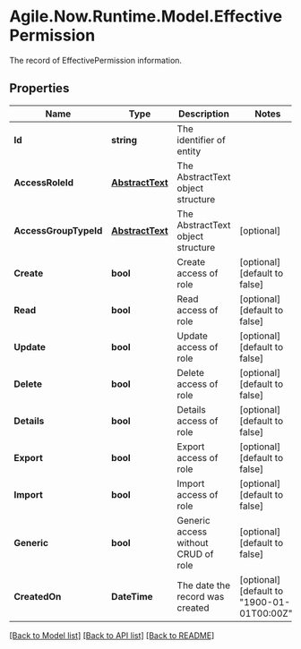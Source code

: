 # Agile.Now.Runtime.Model.EffectivePermission
The record of EffectivePermission information.

## Properties

Name | Type | Description | Notes
------------ | ------------- | ------------- | -------------
**Id** | **string** | The identifier of entity | 
**AccessRoleId** | [**AbstractText**](AbstractText.md) | The AbstractText object structure | 
**AccessGroupTypeId** | [**AbstractText**](AbstractText.md) | The AbstractText object structure | [optional] 
**Create** | **bool** | Create access of role | [optional] [default to false]
**Read** | **bool** | Read access of role | [optional] [default to false]
**Update** | **bool** | Update access of role | [optional] [default to false]
**Delete** | **bool** | Delete access of role | [optional] [default to false]
**Details** | **bool** | Details access of role | [optional] [default to false]
**Export** | **bool** | Export access of role | [optional] [default to false]
**Import** | **bool** | Import access of role | [optional] [default to false]
**Generic** | **bool** | Generic access without CRUD of role | [optional] [default to false]
**CreatedOn** | **DateTime** | The date the record was created | [optional] [default to "1900-01-01T00:00Z"]

[[Back to Model list]](../../README.md#documentation-for-models) [[Back to API list]](../../README.md#documentation-for-api-endpoints) [[Back to README]](../../README.md)

